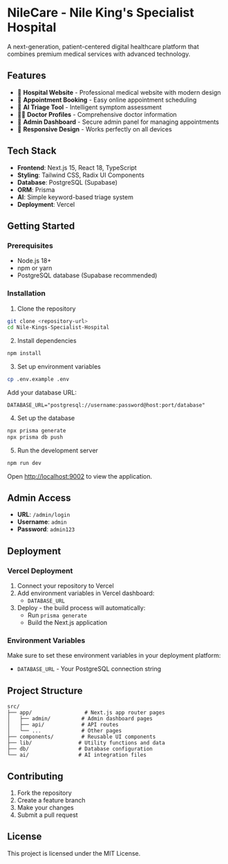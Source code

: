 # NileCare - Nile King's Specialist Hospital

A next-generation, patient-centered digital healthcare platform that combines premium medical services with advanced technology.

## Features

- 🏥 **Hospital Website** - Professional medical website with modern design
- 📅 **Appointment Booking** - Easy online appointment scheduling
- 🤖 **AI Triage Tool** - Intelligent symptom assessment
- 👨‍⚕️ **Doctor Profiles** - Comprehensive doctor information
- 🔐 **Admin Dashboard** - Secure admin panel for managing appointments
- 📱 **Responsive Design** - Works perfectly on all devices

## Tech Stack

- **Frontend**: Next.js 15, React 18, TypeScript
- **Styling**: Tailwind CSS, Radix UI Components
- **Database**: PostgreSQL (Supabase)
- **ORM**: Prisma
- **AI**: Simple keyword-based triage system
- **Deployment**: Vercel

## Getting Started

### Prerequisites

- Node.js 18+ 
- npm or yarn
- PostgreSQL database (Supabase recommended)

### Installation

1. Clone the repository
```bash
git clone <repository-url>
cd Nile-Kings-Specialist-Hospital
```

2. Install dependencies
```bash
npm install
```

3. Set up environment variables
```bash
cp .env.example .env
```

Add your database URL:
```
DATABASE_URL="postgresql://username:password@host:port/database"
```

4. Set up the database
```bash
npx prisma generate
npx prisma db push
```

5. Run the development server
```bash
npm run dev
```

Open [http://localhost:9002](http://localhost:9002) to view the application.

## Admin Access

- **URL**: `/admin/login`
- **Username**: `admin`
- **Password**: `admin123`

## Deployment

### Vercel Deployment

1. Connect your repository to Vercel
2. Add environment variables in Vercel dashboard:
   - `DATABASE_URL`
3. Deploy - the build process will automatically:
   - Run `prisma generate`
   - Build the Next.js application

### Environment Variables

Make sure to set these environment variables in your deployment platform:

- `DATABASE_URL` - Your PostgreSQL connection string

## Project Structure

```
src/
├── app/                 # Next.js app router pages
│   ├── admin/          # Admin dashboard pages
│   ├── api/            # API routes
│   └── ...             # Other pages
├── components/         # Reusable UI components
├── lib/               # Utility functions and data
├── db/                # Database configuration
└── ai/                # AI integration files
```

## Contributing

1. Fork the repository
2. Create a feature branch
3. Make your changes
4. Submit a pull request

## License

This project is licensed under the MIT License.

